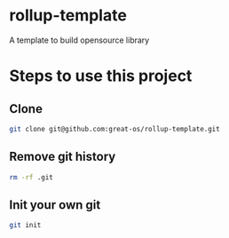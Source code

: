# rollup-template
A template to build opensource library

# Steps to use this project

## Clone

```bash
git clone git@github.com:great-os/rollup-template.git
```

## Remove git history

```bash
rm -rf .git
```

## Init your own git

```bash
git init
```
